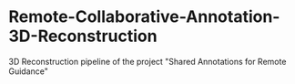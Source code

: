 # Remote-Collaborative-Annotation-3D-Reconstruction
3D Reconstruction pipeline of the project "Shared Annotations for Remote Guidance"
